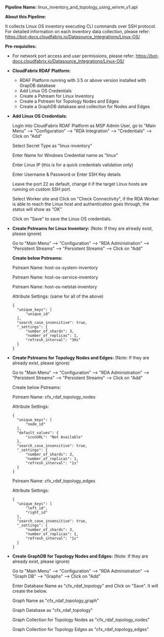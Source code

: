 **Pipeline Name:** linux_inventory_and_topology_using_winrm_v1.apl

**About this Pipeline:**

It collects Linux OS inventory executing CLI commands over SSH protocol. For detailed information on each inventory data collection, please refer: https://bot-docs.cloudfabrix.io/Datasource_Integrations/Linux-OS/

**Pre-requisites:**

* For network port access and user permissions, please refer: https://bot-docs.cloudfabrix.io/Datasource_Integrations/Linux-OS/

* **CloudFabrix RDAF Platform:**

  * RDAF Platform running with 3.5 or above version installed with GrapDB database
  * Add Linux OS Credentials
  * Create a Pstream for Linux Inventory
  * Create a Pstream for Topology Nodes and Edges
  * Create a GraphDB database and collection for Nodes and Edges

* **Add Linux OS Credentials:**

    Login into CloudFabrix RDAF Platform as MSP Admin User, go to "Main Menu" --> "Configuration" --> "RDA Integration" --> "Credentials" --> Click on "Add"

    Select Secret Type as "linux-inventory"

    Enter Name for Windows Credential name as "linux"

    Enter Linux IP (this is for a quick credentials validation only)

    Enter Username & Password or Enter SSH Key details

    Leave the port 22 as default, change it if the target Linux hosts are running on custom SSH port.

    Select Worker site and Click on "Check Connectivity", if the RDA Worker is able to reach the Linux host and authentication goes through, the status will show as "OK"

    Click on "Save" to save the Linux OS credentials.

* **Create Pstreams for Linux Inventory:** (Note: If they are already exist, please ignore)

    Go to "Main Menu" --> "Configuration" --> "RDA Administration" --> "Persistent Streams" --> "Persistent Streams" --> Click on "Add"

    **Create below Pstreams:**

    Pstream Name: host-os-system-inventory

    Pstream Name: host-os-service-inventory

    Pstream Name: host-os-netstat-inventory

    Attribute Settings: (same for all of the above)

      
      {
        "unique_keys": [
            "unique_id"
        ],
        "search_case_insensitive": true,
        "_settings": {
            "number_of_shards": 3,
            "number_of_replicas": 1,
            "refresh_interval": "30s"
        }
      }
      

* **Create Pstreams for Topology Nodes and Edges:** (Note: If they are already exist, please ignore)

    Go to "Main Menu" --> "Configuration" --> "RDA Administration" --> "Persistent Streams" --> "Persistent Streams" --> Click on "Add"

    Create below Pstreams:

    Pstream Name: cfx_rdaf_topology_nodes

    Attribute Settings: 

      
      {
        "unique_keys": [
            "node_id"
        ],
        "default_values": {
            "iconURL": "Not Available"
        },
        "search_case_insensitive": true,
        "_settings": {
            "number_of_shards": 3,
            "number_of_replicas": 1,
            "refresh_interval": "1s"
        }
      }
      

    Pstream Name: cfx_rdaf_topology_edges

    Attribute Settings: 

      
      {
        "unique_keys": [
            "left_id",
            "right_id"
        ],
        "search_case_insensitive": true,
        "_settings": {
            "number_of_shards": 3,
            "number_of_replicas": 1,
            "refresh_interval": "1s"
        }
      }
      

* **Create GraphDB for Topology Nodes and Edges:** (Note: If they are already exist, please ignore)

    Go to "Main Menu" --> "Configuration" --> "RDA Administration" --> "Graph DB" --> "Graphs" --> Click on "Add"

    Enter Database Name as "cfx_rdaf_topology" and Click on "Save". It will create the below.

    Graph Name as "cfx_rdaf_topology_graph"

    Graph Database as "cfx_rdaf_topology"

    Graph Collection for Topology Nodes as "cfx_rdaf_topology_nodes"

    Graph Collection for Topology Edges as "cfx_rdaf_topology_edges"

